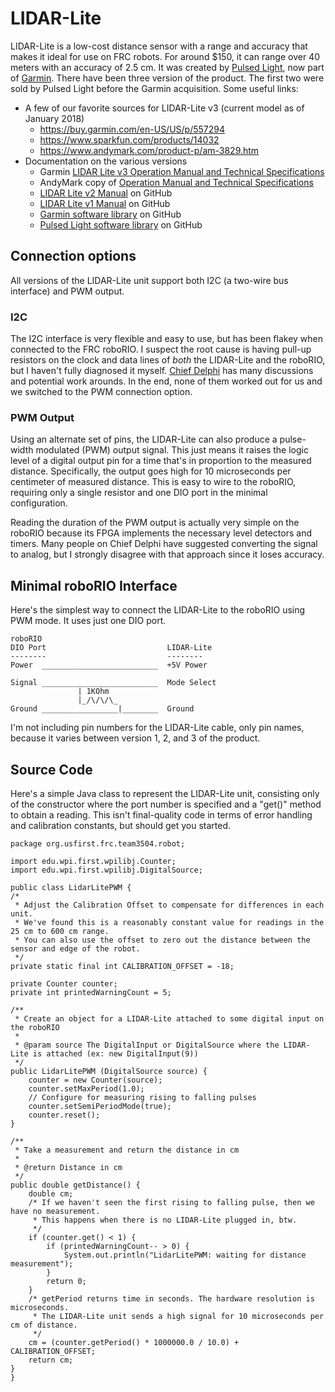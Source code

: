 # LIDAR-Lite

LIDAR-Lite is a low-cost distance sensor with a range and accuracy that makes it ideal for use on FRC robots. For around $150, it can range over 40 meters with an accuracy of 2.5 cm. It was created by [Pulsed Light](https://www.pulsedlight3d.com/), now part of [Garmin](https://www.garmin.com/en-US/). There have been three version of the product. The first two were sold by Pulsed Light before the Garmin acquisition. Some useful links:

* A few of our favorite sources for LIDAR-Lite v3 (current model as of January 2018)
    * https://buy.garmin.com/en-US/US/p/557294
    * https://www.sparkfun.com/products/14032
    * https://www.andymark.com/product-p/am-3829.htm
* Documentation on the various versions
    * Garmin [LIDAR Lite v3 Operation Manual and Technical Specifications](https://static.garmin.com/pumac/LIDAR_Lite_v3_Operation_Manual_and_Technical_Specifications.pdf)
    * AndyMark copy of [Operation Manual and Technical Specifications](http://files.andymark.com/PDFs/pli-06-instruction.pdf)
    * [LIDAR Lite v2 Manual](https://github.com/PulsedLight3D/LIDAR-Lite-Documentation/blob/master/Docs/LIDAR-Lite-v2-Docs.pdf) on GitHub
    * [LIDAR Lite v1 Manual](https://github.com/PulsedLight3D/LIDAR-Lite-Documentation/blob/master/Docs/LIDAR-Lite-v1-docs.pdf) on GitHub
    * [Garmin software library](https://github.com/garmin/LIDARLite_v3_Arduino_Library) on GitHub
    * [Pulsed Light software library](https://github.com/PulsedLight3D) on GitHub

## Connection options

All versions of the LIDAR-Lite unit support both I2C (a two-wire bus interface) and PWM output.

### I2C

The I2C interface is very flexible and easy to use, but has been flakey when connected to the FRC roboRIO. I suspect the root cause is having pull-up resistors on the clock and data lines of _both_ the LIDAR-Lite and the roboRIO, but I haven't fully diagnosed it myself. [Chief Delphi](https://www.chiefdelphi.com/) has many discussions and potential work arounds. In the end, none of them worked out for us and we switched to the PWM connection option.

### PWM Output

Using an alternate set of pins, the LIDAR-Lite can also produce a pulse-width modulated (PWM) output signal. This just means it raises the logic level of a digital output pin for a time that's in proportion to the measured distance. Specifically, the output goes high for 10 microseconds per centimeter of measured distance. This is easy to wire to the roboRIO, requiring only a single resistor and one DIO port in the minimal configuration.

Reading the duration of the PWM output is actually very simple on the roboRIO because its FPGA implements the necessary level detectors and timers. Many people on Chief Delphi have suggested converting the signal to analog, but I strongly disagree with that approach since it loses accuracy.

## Minimal roboRIO Interface

Here's the simplest way to connect the LIDAR-Lite to the roboRIO using PWM mode. It uses just one DIO port.

    roboRIO
    DIO Port                           LIDAR-Lite
    --------                           --------
    Power  __________________________  +5V Power

    Signal __________________________  Mode Select
                   | 1KOhm
                   |_/\/\/\_
    Ground _________________|________  Ground

I'm not including pin numbers for the LIDAR-Lite cable, only pin names, because it varies between version 1, 2, and 3 of the product.

## Source Code

Here's a simple Java class to represent the LIDAR-Lite unit, consisting only of the constructor where the port number is specified and a "get()" method to obtain a reading. This isn't final-quality code in terms of error handling and calibration constants, but should get you started.

    package org.usfirst.frc.team3504.robot;

    import edu.wpi.first.wpilibj.Counter;
    import edu.wpi.first.wpilibj.DigitalSource;

    public class LidarLitePWM {
	/*
	 * Adjust the Calibration Offset to compensate for differences in each unit.
	 * We've found this is a reasonably constant value for readings in the 25 cm to 600 cm range.
	 * You can also use the offset to zero out the distance between the sensor and edge of the robot.
	 */
	private static final int CALIBRATION_OFFSET = -18;

	private Counter counter;
	private int printedWarningCount = 5;
	
	/**
	 * Create an object for a LIDAR-Lite attached to some digital input on the roboRIO
	 * 
	 * @param source The DigitalInput or DigitalSource where the LIDAR-Lite is attached (ex: new DigitalInput(9))
	 */
	public LidarLitePWM (DigitalSource source) {
		counter = new Counter(source);
	    counter.setMaxPeriod(1.0);
	    // Configure for measuring rising to falling pulses
	    counter.setSemiPeriodMode(true);
	    counter.reset();
	}

	/**
	 * Take a measurement and return the distance in cm
	 * 
	 * @return Distance in cm
	 */
	public double getDistance() {
		double cm;
		/* If we haven't seen the first rising to falling pulse, then we have no measurement.
		 * This happens when there is no LIDAR-Lite plugged in, btw.
		 */
		if (counter.get() < 1) {
			if (printedWarningCount-- > 0) {
				System.out.println("LidarLitePWM: waiting for distance measurement");
			}
			return 0;
		}
		/* getPeriod returns time in seconds. The hardware resolution is microseconds.
		 * The LIDAR-Lite unit sends a high signal for 10 microseconds per cm of distance.
		 */
		cm = (counter.getPeriod() * 1000000.0 / 10.0) + CALIBRATION_OFFSET;
		return cm;
	}
    }
